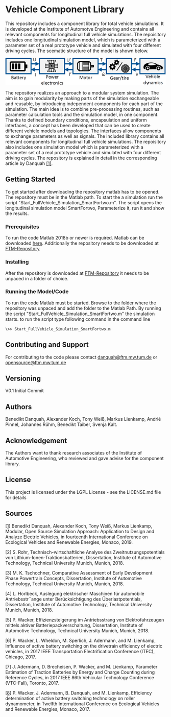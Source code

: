 ﻿# Vehicle Component Library
  
This repository includes a component library for total vehicle simulations. It is developed at the Institute of Automotve Engineering and contains all relevant components for longitudinal full vehicle simulations. The repoisitory includes one longitudinal simulation model, which is parameterized with a parameter set of a real prototype vehicle and simulated with four different driving cycles. The scematic structure of the model is shown below.

![Forwardsimulation](LIB/Utilities/Graphics/forwardsimulation.png)

The repository realizes an approach to a modular system simulation. The aim is to gain modularity by making parts of the simulation exchangeable and reusable, by introducing independent components for each part of the simulation. The main idea is to combine pre-processing routines, such as parameter calculation tools and the simulation model, in one component. Thanks to defined boundary conditions, encapsulation and uniform interfaces, a concept has been developed that can be used to create different vehicle models and topologies. The interfaces allow components to exchange parameters as well as signals. 
The included library contains all relevant components for longitudinal full vehicle simulations. The repoisitory also includes one simulation model which is parameterized with a parameter set of a real prototype vehicle and simulated with four different driving cycles. The repository is explained in detail in the corresponding article by Danquah [[1]](https://www.researchgate.net/profile/Benedikt_Danquah).

  
## Getting Started

To get started after downloading the repository matlab has to be opened. The repository must be in the Matlab path. To start the a simulation run the script "Start\_FullVehicle\_Simulation\_SmartFortwo.m". The script opens the longitudinal simulation model SmartFortwo, Parameterize it, run it and show the results.

  
### Prerequisites
To run the code Matlab 2018b or newer is required. Matlab can be downloaded [here](https://de.mathworks.com/downloads/web_downloads/). Additionally the repository needs to be downloaded at [FTM-Repository](www.github.com/TUMFTM/Component_Library_for_Full_Vehicle_Simulations) 
  
### Installing
After the repository is downloaded at  [FTM-Repository](www.github.com/TUMFTM/Component_Library_for_Full_Vehicle_Simulations) it needs to be unpaced in a folder of choice. 
  

  
### Running the Model/Code

To run the code Matlab must be started. Browse to the folder where the repository was unpaced and add the folder to the Matlab Path. By running the script "Start\_FullVehicle\_Simulation\_SmartFortwo.m" the simulation starts. to run the script type following command in the command line
  
```
\>> Start_FullVehicle_Simulation_SmartFortwo.m
```
  
  
## Contributing and Support
  
For contributing to the code please contact [danquah@ftm.mw.tum.de](danquah@ftm.mw.tum.de) or [opensource@ftm.mw.tum.de](opensource@ftm.mw.tum.de)
  
## Versioning
V0.1 Initial Commit
  
  
## Authors
Benedikt Danquah, Alexander Koch, Tony Weiß, Markus Lienkamp, Andrié Pinnel, Johannes Rühm, Benedikt Taiber, Svenja Kalt.

## Acknowledgement
The Authors want to thank research associates of the Institute of Automotive Engineering, who reviewed and gave advise for the component library.


  
## License
This project is licensed under the LGPL License - see the LICENSE.md file for details

## Sources

[[1]](https://www.researchgate.net/profile/Benedikt_Danquah) Benedikt Danquah, Alexander Koch, Tony Weiß, Markus Lienkamp, Modular, Open Source Simulation Approach: Application to Design and Analyze Electric Vehicles, in fourteenth International Conference on Ecological Vehicles and Renewable Energies, Monaco, 2019.
  
[2] S. Rohr, Technisch-wirtschaftliche Analyse des Zweitnutzungspotentials von Lithium-Ionen-Traktionsbatterien, Dissertation, Institute of Automotive Technology, Technical University Munich,
Munich, 2018.

[3] M. K. Tschochner, Comparative Assessment of Early Development Phase Powertrain Concepts, Dissertation, Institute of Automotive Technology, Technical University Munich, Munich, 2018.

[4] L. Horlbeck, Auslegung elektrischer Maschinen für
automobile Antriebsstr¨ange unter Berücksichtigung des Überlastpotentials, Dissertation, Institute of Automotive Technology, Technical University Munich, Munich, 2018.

[5] P. Wacker, Effizienzsteigerung im Antriebsstrang von Elektrofahrzeugen mittels aktiver Batteriepackverschaltung, Dissertation, Institute of Automotive Technology, Technical University Munich, Munich, 2018.

[6] P. Wacker, L. Wheldon, M. Sperlich, J. Adermann, and M. Lienkamp, Influence of active battery switching on the drivetrain efficiency of electric vehicles, in 2017 IEEE Transportation Electrification Conference (ITEC), Chicago, 2017.

[7] J. Adermann, D. Brecheisen, P. Wacker, and M. Lienkamp, Parameter Estimation of Traction Batteries by Energy and Charge Counting during Reference Cycles, in 2017 IEEE 86th Vehicular Technology Conference (VTC-Fall), Toronto, 2017.

[[8]](https://www.researchgate.net/publication/317297615_Efficiency_determination_of_active_battery_switching_technology_on_roller_dynamometer) P. Wacker, J. Adermann, B. Danquah, and M. Lienkamp, Efficiency determination of active battery switching technology on roller dynamometer, in Twelfth International Conference on Ecological Vehicles and Renewable Energies, Monaco, 2017.
 
